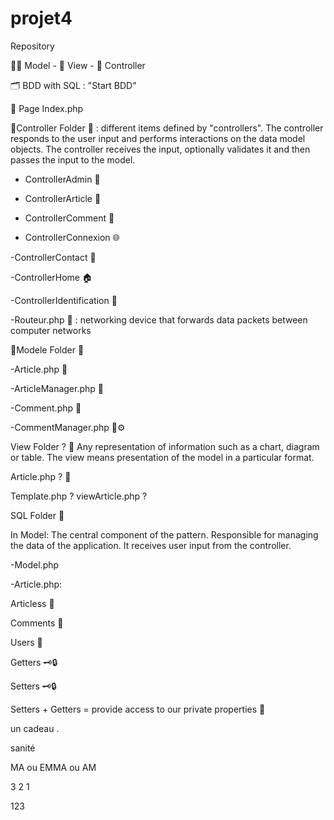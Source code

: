 # projet4

Repository

🧚‍♀️ Model - 👀 View - 👔 Controller

🗂 BDD with SQL : "Start BDD"

📄 Page Index.php

📁Controller Folder 📁 : different items defined by "controllers". The controller responds to the user input and performs interactions on the data model objects. The controller receives the input, optionally validates it and then passes the input to the model.

* ControllerAdmin 👤

* ControllerArticle 📃

* ControllerComment 💬

- ControllerConnexion 🌐

-ControllerContact 👥

-ControllerHome 🏠

-ControllerIdentification 🔖

-Routeur.php 📡 : networking device that forwards data packets between computer networks

📁Modele Folder 📁

-Article.php 📃

-ArticleManager.php 📃

-Comment.php 💬

-CommentManager.php 💬⚙️

View Folder ? 📁 Any representation of information such as a chart, diagram or table. The view means presentation of the model in a particular format.

Article.php ? 📃

Template.php ? 
viewArticle.php ?

SQL Folder 📒

In Model: The central component of the pattern. Responsible for managing the data of the application. It receives user input from the controller.

-Model.php

-Article.php:

Articless 📃

Comments 💬

Users 👤

Getters 🗝🔒

Setters 🗝🔒

Setters + Getters = provide access to our private properties 🔐

un cadeau .

sanité

MA ou EMMA ou AM



3 2 1

123


